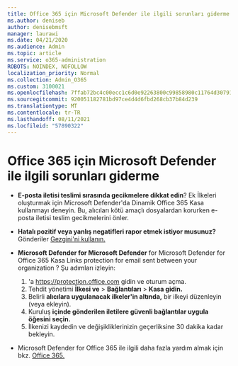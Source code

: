 ```yaml
---
title: Office 365 için Microsoft Defender ile ilgili sorunları giderme
ms.author: deniseb
author: denisebmsft
manager: laurawi
ms.date: 04/21/2020
ms.audience: Admin
ms.topic: article
ms.service: o365-administration
ROBOTS: NOINDEX, NOFOLLOW
localization_priority: Normal
ms.collection: Admin_O365
ms.custom: 3100021
ms.openlocfilehash: 7ffab72bc4c00ecc1c6d0e92263800c99858980c11764d307914635370306087
ms.sourcegitcommit: 920051182781bd97ce4d4d6fbd268cb37b84d239
ms.translationtype: MT
ms.contentlocale: tr-TR
ms.lasthandoff: 08/11/2021
ms.locfileid: "57890322"
---
```

# <a name="troubleshoot-issues-with-microsoft-defender-for-office-365"></a>Office 365 için Microsoft Defender ile ilgili sorunları giderme

- **E-posta iletisi teslimi sırasında gecikmelere dikkat edin**? Ek İlkeleri oluşturmak için Microsoft Defender'da Dinamik Office 365 Kasa kullanmayı deneyin. Bu, alıcıları kötü amaçlı dosyalardan korurken e-posta iletisi teslim gecikmelerini önler.
- **Hatalı pozitif veya yanlış negatifleri rapor etmek istiyor musunuz?** Gönderiler [Gezgini'ni kullanın.](https://protection.office.com/reportsubmission)
- **Microsoft Defender for Microsoft Defender** for Microsoft Defender for Office 365 Kasa Links protection for email sent between your organization ? Şu adımları izleyin:
    1. 'a https://protection.office.com gidin ve oturum açma.
    2. Tehdit yönetimi **İlkesi ve**  >  **Bağlantıları**  >  **Kasa gidin.**
    3. Belirli **alıcılara uygulanacak ilkeler'in altında,** bir ilkeyi düzenleyin (veya ekleyin).
    4. Kuruluş **içinde gönderilen iletilere güvenli bağlantılar uygula öğesini seçin.**
    5. İlkenizi kaydedin ve değişikliklerinizin geçerliksine 30 dakika kadar bekleyin.

- Microsoft Defender for Office 365 ile ilgili daha fazla yardım almak için bkz. [Office 365.](https://docs.microsoft.com/microsoft-365/security/office-365-security/office-365-atp)
